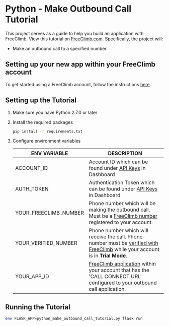# Python - Make Outbound Call Tutorial

This project serves as a guide to help you build an application with FreeClimb. View this tutorial on [FreeClimb.com](https://docs.freeclimb.com/docs). Specifically, the project will:

- Make an outbound call to a specified number

## Setting up your new app within your FreeClimb account

To get started using a FreeClimb account, follow the instructions [here](https://docs.freeclimb.com/docs/getting-started-with-freeclimb).

## Setting up the Tutorial

1. Make sure you have Python 2.7.0 or later

2. Install the required packages

    ```bash
    pip install -r requirements.txt
    ```

3. Configure environment variables

   | ENV VARIABLE            | DESCRIPTION                                                                                                                                                                             |
   | ----------------------- | --------------------------------------------------------------------------------------------------------------------------------------------------------------------------------------- |
   | ACCOUNT_ID              | Account ID which can be found under [API Keys](https://www.freeclimb.com/dashboard/portal/account/authentication) in Dashboard                                                         |
   | AUTH_TOKEN              | Authentication Token which can be found under [API Keys](https://www.freeclimb.com/dashboard/portal/account/authentication) in Dashboard                                               |
    | YOUR_FREECLIMB_NUMBER | Phone number which will be making the outbound call. Must be a [FreeClimb number](https://www.freeclimb.com/dashboard/portal/numbers) registered to your account.
    | YOUR_VERIFIED_NUMBER | Phone number which will receive the call. Phone number must be [verified with FreeClimb](https://www.freeclimb.com/dashboard/portal/numbers/verified) while your account is in **Trial Mode**.
    | YOUR_APP_ID | [FreeClimb application](https://www.freeclimb.com/dashboard/portal/applications) within your account that has the 'CALL CONNECT URL' configured to your outbound call application.

## Running the Tutorial

```bash
env FLASK_APP=python_make_outbound_call_tutorial.py flask run
```
